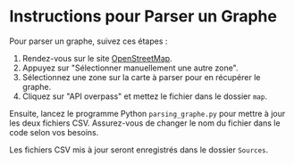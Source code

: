 # Instructions pour Parser un Graphe

Pour parser un graphe, suivez ces étapes :

1. Rendez-vous sur le site [OpenStreetMap](https://www.openstreetmap.org/export).
2. Appuyez sur "Sélectionner manuellement une autre zone".
3. Sélectionnez une zone sur la carte à parser pour en récupérer le graphe.
4. Cliquez sur "API overpass" et mettez le fichier dans le dossier `map`.

Ensuite, lancez le programme Python `parsing_graphe.py` pour mettre à jour les deux fichiers CSV. Assurez-vous de changer le nom du fichier dans le code selon vos besoins.

Les fichiers CSV mis à jour seront enregistrés dans le dossier `Sources`.
